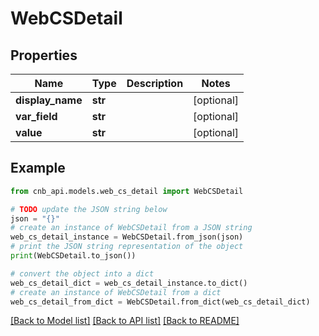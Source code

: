 # WebCSDetail


## Properties

Name | Type | Description | Notes
------------ | ------------- | ------------- | -------------
**display_name** | **str** |  | [optional] 
**var_field** | **str** |  | [optional] 
**value** | **str** |  | [optional] 

## Example

```python
from cnb_api.models.web_cs_detail import WebCSDetail

# TODO update the JSON string below
json = "{}"
# create an instance of WebCSDetail from a JSON string
web_cs_detail_instance = WebCSDetail.from_json(json)
# print the JSON string representation of the object
print(WebCSDetail.to_json())

# convert the object into a dict
web_cs_detail_dict = web_cs_detail_instance.to_dict()
# create an instance of WebCSDetail from a dict
web_cs_detail_from_dict = WebCSDetail.from_dict(web_cs_detail_dict)
```
[[Back to Model list]](../README.md#documentation-for-models) [[Back to API list]](../README.md#documentation-for-api-endpoints) [[Back to README]](../README.md)


